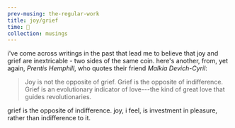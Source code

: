 ```yaml
--- 
prev-musing: the-regular-work
title: joy/grief
time: 🌝
collection: musings
---
```

i've come across writings in the past 
that lead me to believe that joy and 
grief are inextricable - two sides of the 
same coin. here's another, from, yet
again, <cite>Prentis Hemphill</cite>, who
quotes their friend <cite>Malkia 
Devich-Cyril</cite>:

> Joy is not the opposite of grief. 
> Grief is the opposite of indifference. 
> Grief is an evolutionary indicator of
> love---the kind of great love that
> guides revolutionaries.  

grief is the opposite of indifference. 
joy, i feel, is investment in pleasure, 
rather than indifference to it. 